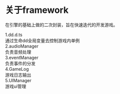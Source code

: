 # 关于framework
在引擎的基础上做的二次封装，旨在快速迭代的开发游戏。

1.dd.d.ts  
  通过生命dd全局变量去控制游戏内单例  
2.audioManager  
  负责音频处理  
3.eventManager  
  负责事件的分发  
4.GameLog  
  游戏日志输出  
5.UIManager  
  游戏ui管理  
